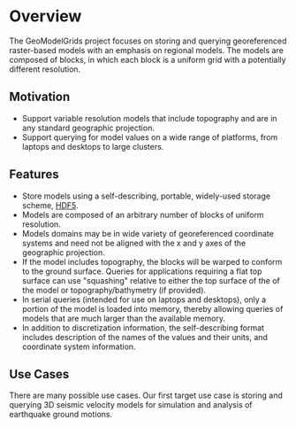 # Overview

The GeoModelGrids project focuses on storing and querying georeferenced raster-based models with an emphasis on regional models.
The models are composed of blocks, in which each block is a uniform grid with a potentially different resolution.

## Motivation

* Support variable resolution models that include topography and are in any standard geographic projection.
* Support querying for model values on a wide range of platforms, from laptops and desktops to large clusters.

## Features

* Store models using a self-describing, portable, widely-used storage scheme, [HDF5](https://www.hdfgroup.org/).
* Models are composed of an arbitrary number of blocks of uniform resolution.
* Models domains may be in wide variety of georeferenced coordinate systems and need not be aligned with the x and y axes of the geographic projection.
* If the model includes topography, the blocks will be warped to conform to the ground surface. Queries for applications requiring a flat top surface can use "squashing" relative to either the top surface of the of the model or topography/bathymetry (if provided).
* In serial queries (intended for use on laptops and desktops), only a portion of the model is loaded into memory, thereby allowing queries of models that are much larger than the available memory.
* In addition to discretization information, the self-describing format includes description of the names of the values and their units, and coordinate system information.

## Use Cases

There are many possible use cases.
Our first target use case is storing and querying 3D seismic velocity models for simulation and analysis of earthquake ground motions.

